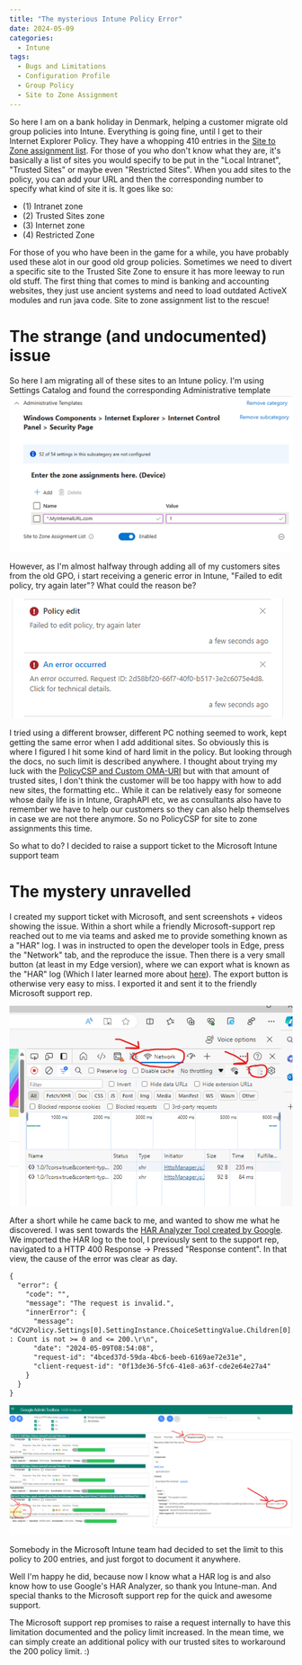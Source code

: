 ```yaml
---
title: "The mysterious Intune Policy Error"
date: 2024-05-09
categories:
  - Intune
tags:
  - Bugs and Limitations
  - Configuration Profile
  - Group Policy
  - Site to Zone Assignment
---
```


So here I am on a bank holiday in Denmark, helping a customer migrate old group policies into Intune. Everything is going fine, until I get to their Internet Explorer Policy. They have a whopping 410 entries in the [Site to Zone assignment list](https://learn.microsoft.com/en-us/deployedge/per-site-configuration-by-policy#windows-security-zones).
For those of you who don't know what they are, it's basically a list of sites you would specify to be put in the "Local Intranet", "Trusted Sites" or maybe even "Restricted Sites". When you add sites to the policy, you can add your URL and then the corresponding number to specify what kind of site it is. It goes like so:
* (1) Intranet zone
* (2) Trusted Sites zone
* (3) Internet zone
* (4) Restricted Zone

For those of you who have been in the game for a while, you have probably used these alot in our good old group policies. Sometimes we need to divert a specific site to the Trusted Site Zone to ensure it has more leeway to run old stuff. The first thing that comes to mind is banking and accounting websites, they just use ancient systems and need to load outdated ActiveX modules and run java code. Site to zone assignment list to the rescue!

# The strange (and undocumented) issue
So here I am migrating all of these sites to an Intune policy. I'm using Settings Catalog and found the corresponding Administrative template
![Policy](/assets/images/2024-05-09-TheMysterious-PolicyLimit/SiteToZoneAssignmentBegin.png?raw=true "Site to Zone Assigment List")

However, as I'm almost halfway through adding all of my customers sites from the old GPO, i start receiving a generic error in Intune, "Failed to edit policy, try again later"? What could the reason be?

![Policy](/assets/images/2024-05-09-TheMysterious-PolicyLimit/NotificationError.png?raw=true "Error")

I tried using a different browser, different PC nothing seemed to work, kept getting the same error when I add additional sites. So obviously this is where I figured I hit some kind of hard limit in the policy. But looking through the docs, no such limit is described anywhere. I thought about trying my luck with the [PolicyCSP and Custom OMA-URI](https://learn.microsoft.com/en-us/windows/client-management/mdm/policy-csp-internetexplorer#allowsitetozoneassignmentlist) but with that amount of trusted sites, I don't think the customer will be too happy with how to add new sites, the formatting etc.. While it can be relatively easy for someone whose daily life is in Intune, GraphAPI etc, we as consultants also have to remember we have to help our customers so they can also help themselves in case we are not there anymore. So no PolicyCSP for site to zone assignments this time.

So what to do? I decided to raise a support ticket to the Microsoft Intune support team

# The mystery unravelled
I created my support ticket with Microsoft, and sent screenshots + videos showing the issue. Within a short while a friendly Microsoft-support rep reached out to me via teams and asked me to provide something known as a "HAR" log. I was in instructed to open the developer tools in Edge, press the "Network" tab, and the reproduce the issue. Then there is a very small button (at least in my Edge version), where we can export what is known as the "HAR" log (Which I later learned more about [here](https://support.hmhco.com/s/article/Creating-a-HAR-file-in-Microsoft-Edge-Chromium)). The export button is otherwise very easy to miss. I exported it and sent it to the friendly Microsoft support rep.

![Policy](/assets/images/2024-05-09-TheMysterious-PolicyLimit/GeneratingHARLog.png?raw=true "GeneratingHARLog.png")

After a short while he came back to me, and wanted to show me what he discovered. I was sent towards the [HAR Analyzer Tool created by Google](https://toolbox.googleapps.com/apps/har_analyzer/). We imported the HAR log to the tool, I previously sent to the support rep, navigated to a HTTP 400 Response -> Pressed "Response content". In that view, the cause of the error was clear as day.
```
{
  "error": {
    "code": "",
    "message": "The request is invalid.",
    "innerError": {
      "message": "dCV2Policy.Settings[0].SettingInstance.ChoiceSettingValue.Children[0].GroupSettingCollectionValue : Count is not >= 0 and <= 200.\r\n",
      "date": "2024-05-09T08:54:08",
      "request-id": "4bced37d-59da-4bc6-beeb-6169ae72e31e",
      "client-request-id": "0f13de36-5fc6-41e8-a63f-cde2e64e27a4"
    }
  }
}
```

![Policy](/assets/images/2024-05-09-TheMysterious-PolicyLimit/PolicyLimit-200.png?raw=true "Policy Limit 200")

Somebody in the Microsoft Intune team had decided to set the limit to this policy to 200 entries, and just forgot to document it anywhere.

Well I'm happy he did, because now I know what a HAR log is and also know how to use Google's HAR Analyzer, so thank you Intune-man. And special thanks to the Microsoft support rep for the quick and awesome support. 

The Microsoft support rep promises to raise a request internally to have this limitation documented and the policy limit increased. In the mean time, we can simply create an additional policy with our trusted sites to workaround the 200 policy limit. :)


